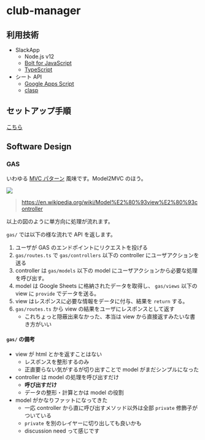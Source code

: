 # club-manager

## 利用技術

-   SlackApp
    -   Node.js v12
    -   [Bolt for JavaScript](https://github.com/slackapi/bolt-js)
    -   [TypeScript](https://www.typescriptlang.org/)
-   シート API
    -   [Google Apps Script](https://developers.google.com/gsuite/aspects/appsscript?hl=ja)
    -   [clasp](https://github.com/google/clasp)

## セットアップ手順

[こちら](docs/setup/local)

## Software Design

### GAS

いわゆる [MVC パターン](https://ja.wikipedia.org/wiki/Model_View_Controller) 風味です。Model2MVC のほう。

![](https://upload.wikimedia.org/wikipedia/commons/thumb/a/a0/MVC-Process.svg/1024px-MVC-Process.svg.png)

> https://en.wikipedia.org/wiki/Model%E2%80%93view%E2%80%93controller

以上の図のように単方向に処理が流れます。

`gas/` では以下の様な流れで API を返します。

1. ユーザが GAS のエンドポイントにリクエストを投げる
2. `gas/routes.ts` で `gas/controllers` 以下の controller にユーザアクションを送る
3. controller は `gas/models` 以下の model にユーザアクションから必要な処理を呼び出す。
4. model は Google Sheets に格納されたデータを取得し、 `gas/views` 以下の view に `provide` でデータを送る。
5. view はレスポンスに必要な情報をデータに付与、結果を `return` する。
6. `gas/routes.ts` から view の結果をユーザにレスポンスとして返す
    - これちょっと隠蔽出来なかった、本当は view から直接返すみたいな書き方がいい

#### `gas/` の備考

-   view が html とかを返すことはない
    -   レスポンスを整形するのみ
    -   正直要らない気がするが切り出すことで model がまだシンプルになった
-   controller は model の処理を呼び出すだけ
    -   **呼び出すだけ**
    -   データの整形・計算とかは model の役割
-   model がかなりファットになってきた
    -   一応 controller から直に呼び出すメソッド以外は全部 `private` 修飾子がついている
    -   `private` を別のレイヤーに切り出しても良いかも
    -   discussion need って感じです
